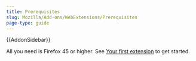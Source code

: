 ```yaml
---
title: Prerequisites
slug: Mozilla/Add-ons/WebExtensions/Prerequisites
page-type: guide
---
```


{{AddonSidebar}}

All you need is Firefox 45 or higher. See [Your first extension](/en-US/docs/Mozilla/Add-ons/WebExtensions/Your_first_WebExtension) to get started.
